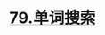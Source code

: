 # [79.单词搜索](https://leetcode.cn/problems/word-search/)

<SourceCode src="../.leetcode/79.单词搜索.ts" />
